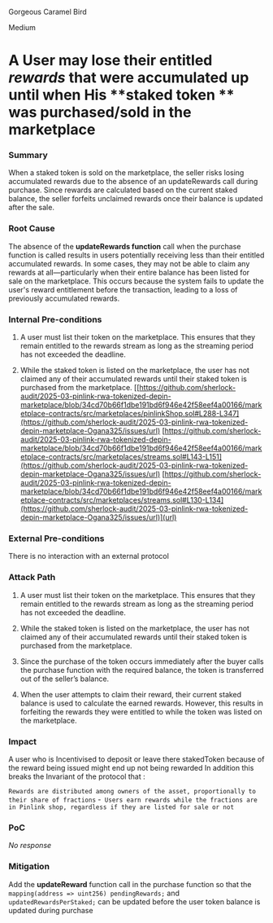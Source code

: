 Gorgeous Caramel Bird

Medium

# **A User**  may lose their entitled _rewards_ that were accumulated up until when His **staked token **  was purchased/sold in  the marketplace

### Summary

When a staked token is sold on the marketplace, the seller risks losing accumulated rewards due to the absence of an updateRewards call during purchase. Since rewards are calculated based on the current staked balance, the seller forfeits unclaimed rewards once their balance is updated after the sale.

### Root Cause

The absence of the **updateRewards function**  call  when the purchase function is called results in users potentially receiving less than their entitled accumulated rewards. In some cases, they may not be able to claim any rewards at all—particularly when their entire balance has been listed for sale on the marketplace. This occurs because the system fails to update the user's reward entitlement before the transaction, leading to a loss of previously accumulated rewards. 
[](url)
### Internal Pre-conditions

1. A user must list their token on the marketplace. This ensures that they remain entitled to the rewards stream as long as the streaming period has not exceeded the deadline.

2. While the staked token is listed on the marketplace, the user has not claimed any of their accumulated rewards until their staked token is purchased from the marketplace.
[[https://github.com/sherlock-audit/2025-03-pinlink-rwa-tokenized-depin-marketplace/blob/34cd70b66f1dbe191bd6f946e42f58eef4a00166/marketplace-contracts/src/marketplaces/pinlinkShop.sol#L288-L347](https://github.com/sherlock-audit/2025-03-pinlink-rwa-tokenized-depin-marketplace-Ogana325/issues/url)
[https://github.com/sherlock-audit/2025-03-pinlink-rwa-tokenized-depin-marketplace/blob/34cd70b66f1dbe191bd6f946e42f58eef4a00166/marketplace-contracts/src/marketplaces/streams.sol#L143-L151](https://github.com/sherlock-audit/2025-03-pinlink-rwa-tokenized-depin-marketplace-Ogana325/issues/url)
[https://github.com/sherlock-audit/2025-03-pinlink-rwa-tokenized-depin-marketplace/blob/34cd70b66f1dbe191bd6f946e42f58eef4a00166/marketplace-contracts/src/marketplaces/streams.sol#L130-L134](https://github.com/sherlock-audit/2025-03-pinlink-rwa-tokenized-depin-marketplace-Ogana325/issues/url)](url)
### External Pre-conditions

There is no interaction with an external protocol 

### Attack Path

1. A user must list their token on the marketplace. This ensures that they remain entitled to the rewards stream as long as the streaming period has not exceeded the deadline.

2. While the staked token is listed on the marketplace, the user has not claimed any of their accumulated rewards until their staked token is purchased from the marketplace.

3. Since the purchase of the token occurs immediately after the buyer calls the purchase function with the required balance, the token is transferred out of the seller’s balance.

4. When the user attempts to claim their reward, their current staked balance is used to calculate the earned rewards. However, this results in forfeiting the rewards they were entitled to while the token was listed on the marketplace.

### Impact

A user who is Incentivised to deposit or leave  there stakedToken because of the reward being issued might end up not being rewarded In addition this breaks the Invariant of the protocol that :

``Rewards are distributed among owners of the asset, proportionally to their share of fractions``
-`` Users earn rewards while the fractions are in Pinlink shop, regardless if they are listed for sale or not``

### PoC

_No response_

### Mitigation

Add the **updateReward** function call in the purchase function so that the `` mapping(address => uint256) pendingRewards;``  and  ``updatedRewardsPerStaked;`` can be updated before the user token balance is updated during purchase 